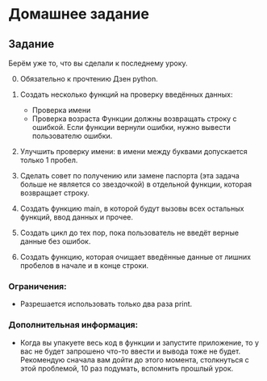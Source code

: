 # Домашнее задание

## Задание
Берём уже то, что вы сделали к последнему уроку.

0. Обязательно к прочтению Дзен python.
1. Создать несколько функций на проверку введённых данных:
    - Проверка имени
    - Проверка возраста Функции должны возвращать строку с ошибкой. Если функции вернули ошибки, нужно вывести
      пользователю ошибки.

2. Улучшить проверку имени: в имени между буквами допускается только 1 пробел.
3. Сделать совет по получению или замене паспорта (эта задача больше не является со звездочкой) в отдельной функции,
   которая возвращает строку.
4. Создать функцию main, в которой будут вызовы всех остальных функций, ввод данных и прочее.
5. Создать цикл до тех пор, пока пользователь не введёт верные данные без ошибок.
6. Создать функцию, которая очищает введённые данные от лишних пробелов в начале и в конце строки.

### Ограничения:

- Разрешается использовать только два раза print.

### Дополнительная информация:

- Когда вы упакуете весь код в функции и запустите приложение, то у вас не будет запрошено что-то ввести и вывода тоже
  не будет. Рекомендую сначала вам дойти до этого момента, столкнуться с этой проблемой, 10 раз подумать, вспомнить
  прошлый урок.
